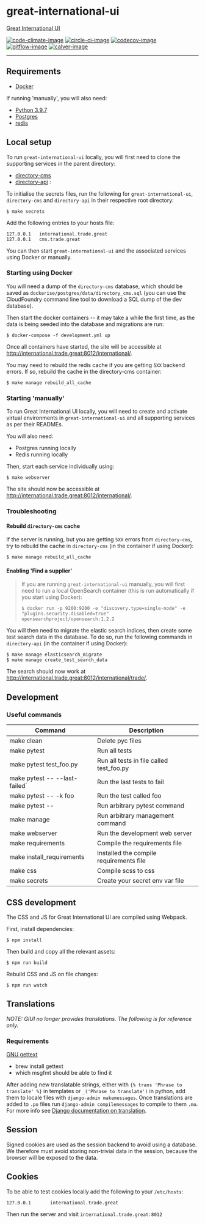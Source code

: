 # great-international-ui

[Great International UI](https://www.directory.exportingisgreat.gov.uk/)

[![code-climate-image]][code-climate]
[![circle-ci-image]][circle-ci]
[![codecov-image]][codecov]
[![gitflow-image]][gitflow]
[![calver-image]][calver]

---

## Requirements

- [Docker](https://www.docker.com/get-started/)

If running 'manually', you will also need:

- [Python 3.9.7](https://www.python.org/downloads/release/)
- [Postgres](https://www.postgresql.org/)
- [redis](https://redis.io/)

## Local setup

To run `great-international-ui` locally, you will first need to clone the supporting services in the parent directory:

- [directory-cms](https://github.com/uktrade/directory-cms)
- [directory-api](https://github.com/uktrade/directory-api) :

To initialise the secrets files, run the following for `great-international-ui`, `directory-cms` and `directory-api` in
their respective root directory:

```shell
$ make secrets
```

Add the following entries to your hosts file:

```
127.0.0.1   international.trade.great
127.0.0.1   cms.trade.great
```

You can then start `great-international-ui` and the associated services using Docker or manually.

### Starting using Docker

You will need a dump of the `directory-cms` database, which should be saved
as `dockerise/postgres/data/directory_cms.sql` (you can use the CloudFoundry command line tool to download a SQL dump of
the dev database).

Then start the docker containers -- it may take a while the first time, as the data is being seeded into the database
and migrations are run:

```shell
$ docker-compose -f development.yml up
```

Once all containers have started, the site will be accessible at <http://international.trade.great:8012/international/>.

You may need to rebuild the redis cache if you are getting `5XX` backend errors. If so, rebuild the cache in the
directory-cms container:

```shell
$ make manage rebuild_all_cache
```

### Starting 'manually'

To run Great International UI locally, you will need to create and activate virtual environments
in `great-international-ui` and all supporting services as per their READMEs.

You will also need:

- Postgres running locally
- Redis running locally

Then, start each service individually using:

```shell
$ make webserver
```

The site should now be accessible at <http://international.trade.great:8012/international/>.

### Troubleshooting

#### Rebuild `directory-cms` cache

If the server is running, but you are getting `5XX` errors from `directory-cms`, try to rebuild the cache
in `directory-cms` (in the container if using Docker):

```shell
$ make manage rebuild_all_cache
```

#### Enabling 'Find a supplier'

> If you are running `great-international-ui` manually, you will first need to run a local OpenSearch container (this is
> run automatically if you start using Docker):
>
> ```shell
> $ docker run -p 9200:9200 -e "discovery.type=single-node" -e "plugins.security.disabled=true" opensearchproject/opensearch:1.2.2
> ```

You will then need to migrate the elastic search indices, then create some test search data in the database. To do so,
run the following commands in `directory-api` (in the container if using Docker):

```shell
$ make manage elasticsearch_migrate
$ make manage create_test_search_data
```

The search should now work at <http://international.trade.great:8012/international/trade/>.

## Development

### Useful commands

| Command                       | Description                              |
|-------------------------------|------------------------------------------|
| make clean                    | Delete pyc files                         |
| make pytest                   | Run all tests                            |
| make pytest test_foo.py       | Run all tests in file called test_foo.py |
| make pytest -- --last-failed` | Run the last tests to fail               |
| make pytest -- -k foo         | Run the test called foo                  |
| make pytest -- <foo>          | Run arbitrary pytest command             |
| make manage <foo>             | Run arbitrary management command         |
| make webserver                | Run the development web server           |
| make requirements             | Compile the requirements file            |
| make install_requirements     | Installed the compile requirements file  |
| make css                      | Compile scss to css                      |
| make secrets                  | Create your secret env var file          |

## CSS development

The CSS and JS for Great International UI are compiled using Webpack.

First, install dependencies:

```shell
$ npm install
```

Then build and copy all the relevant assets:

```shell
$ npm run build
```

Rebuild CSS and JS on file changes:

```shell
$ npm run watch
```

## Translations

*NOTE: GIUI no longer provides translations. The following is for reference only.*

### Requirements

[GNU gettext](https://www.gnu.org/software/gettext/)

- brew install gettext
- which msgfmt should be able to find it

After adding new translatable strings, either with `{% trans 'Phrase to translate' %}` in templates
or `_('Phrase to translate')` in python, add them to locale files with `django-admin makemessages`. Once translations
are added to `.po` files run `django-admin compilemessages` to compile to them `.mo`. For more info
see [Django documentation on translation](https://docs.djangoproject.com/en/2.2/topics/i18n/translation/).

## Session

Signed cookies are used as the session backend to avoid using a database. We therefore must avoid storing non-trivial
data in the session, because the browser will be exposed to the data.

## Cookies

To be able to test cookies locally add the following to your `/etc/hosts`:

```
127.0.0.1       international.trade.great
```

Then run the server and visit `international.trade.great:8012`


[code-climate-image]: https://codeclimate.com/github/uktrade/great-international-ui/badges/issue_count.svg

[code-climate]: https://codeclimate.com/github/uktrade/great-international-ui

[circle-ci-image]: https://circleci.com/gh/uktrade/great-international-ui/tree/develop.svg?style=shield

[circle-ci]: https://circleci.com/gh/uktrade/great-international/tree/develop

[codecov-image]: https://codecov.io/gh/uktrade/great-international-ui/branch/develop/graph/badge.svg

[codecov]: https://codecov.io/gh/uktrade/great-international-ui

[gitflow-image]: https://img.shields.io/badge/Branching%20strategy-gitflow-5FBB1C.svg

[gitflow]: https://www.atlassian.com/git/tutorials/comparing-workflows/gitflow-workflow

[calver-image]: https://img.shields.io/badge/Versioning%20strategy-CalVer-5FBB1C.svg

[calver]: https://calver.org
